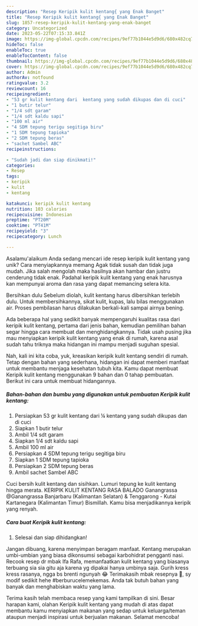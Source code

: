 ```yaml
---
description: "Resep Keripik kulit kentang{ yang Enak Banget"
title: "Resep Keripik kulit kentang{ yang Enak Banget"
slug: 1857-resep-keripik-kulit-kentang-yang-enak-banget
category: Uncategorized
date: 2023-05-22T07:15:33.841Z
image: https://img-global.cpcdn.com/recipes/9ef77b1044e5d9d6/680x482cq70/keripik-kulit-kentang-foto-resep-utama.jpg
hideToc: false
enableToc: true
enableTocContent: false
thumbnail: https://img-global.cpcdn.com/recipes/9ef77b1044e5d9d6/680x482cq70/keripik-kulit-kentang-foto-resep-utama.jpg
cover: https://img-global.cpcdn.com/recipes/9ef77b1044e5d9d6/680x482cq70/keripik-kulit-kentang-foto-resep-utama.jpg
author: Admin
authorAv: notfound
ratingvalue: 3.2
reviewcount: 16
recipeingredient:
- "53 gr kulit kentang dari  kentang yang sudah dikupas dan di cuci"
- "1 butir telur"
- "1/4 sdt garam"
- "1/4 sdt kaldu sapi"
- "100 ml air"
- "4 SDM tepung terigu segitiga biru"
- "1 SDM tepung tapioka"
- "2 SDM tepung beras"
- "sachet Sambel ABC"
recipeinstructions:

- "Sudah jadi dan siap dinikmati!"
categories:
- Resep
tags:
- keripik
- kulit
- kentang

katakunci: keripik kulit kentang 
nutrition: 103 calories
recipecuisine: Indonesian
preptime: "PT20M"
cooktime: "PT41M"
recipeyield: "3"
recipecategory: Lunch

---
```



Asalamu'alaikum Anda sedang mencari ide resep keripik kulit kentang yang unik? Cara menyiapkannya memang Agak tidak susah dan tidak juga mudah. Jika salah mengolah maka hasilnya akan hambar dan justru cenderung tidak enak. Padahal keripik kulit kentang yang enak harusnya kan mempunyai aroma dan rasa yang dapat memancing selera kita.


Bersihkan dulu Sebelum diolah, kulit kentang harus dibersihkan terlebih dulu. Untuk membersihkannya, sikat kulit, kupas, lalu bilas menggunakan air. Proses pembilasan harus dilakukan berkali-kali sampai airnya bening.

Ada beberapa hal yang sedikit banyak mempengaruhi kualitas rasa dari keripik kulit kentang, pertama dari jenis bahan, kemudian pemilihan bahan segar hingga cara membuat dan menghidangkannya. Tidak usah pusing jika mau menyiapkan keripik kulit kentang yang enak di rumah, karena asal sudah tahu triknya maka hidangan ini mampu menjadi suguhan spesial.


Nah, kali ini kita coba, yuk, kreasikan keripik kulit kentang sendiri di rumah. Tetap dengan bahan yang sederhana, hidangan ini dapat memberi manfaat untuk membantu menjaga kesehatan tubuh kita. Kamu dapat membuat Keripik kulit kentang menggunakan 9 bahan dan 0 tahap pembuatan. Berikut ini cara untuk membuat hidangannya.

<!--inarticleads1-->

##### Bahan-bahan dan bumbu yang digunakan untuk pembuatan Keripik kulit kentang:

1. Persiapkan 53 gr kulit kentang dari ¼ kentang yang sudah dikupas dan di cuci
1. Siapkan 1 butir telur
1. Ambil 1/4 sdt garam
1. Siapkan 1/4 sdt kaldu sapi
1. Ambil 100 ml air
1. Persiapkan 4 SDM tepung terigu segitiga biru
1. Siapkan 1 SDM tepung tapioka
1. Persiapkan 2 SDM tepung beras
1. Ambil sachet Sambel ABC


Cuci bersih kulit kentang dan sisihkan. Lumuri tepung ke kulit kentang hingga merata. KERIPIK KULIT KENTANG RASA BALADO Ganangrassa @Ganangrassa Banjarbaru (Kalimantan Selatan) &amp; Tenggarong - Kutai Kartanegara (Kalimantan Timur) Bismillah. Kamu bisa menjadikannya keripik yang renyah. 

<!--inarticleads2-->

##### Cara buat Keripik kulit kentang:


1. Selesai dan siap dihidangkan!

Jangan dibuang, karena menyimpan beragam manfaat. Kentang merupakan umbi-umbian yang biasa dikonsumsi sebagai karbohidrat pengganti nasi. Recook resep dr mbak Ifa Rafa, memanfaatkan kulit kentang yang biasanya terbuang sia sia gitu aja karena yg dipakai hanya umbinya saja. Gurih kress kress rasanya, ngga bs brenti ngunyah 😂 Terimakasih mbak resepnya 🙏, sy modif sedikit hehe #berburucelemekemas. Anda tak butuh bahan yang banyak dan menghabiskan waktu yang lama. 

Terima kasih telah membaca resep yang kami tampilkan di sini. Besar harapan kami, olahan Keripik kulit kentang yang mudah di atas dapat membantu kamu menyiapkan makanan yang sedap untuk keluarga/teman ataupun menjadi inspirasi untuk berjualan makanan. Selamat mencoba!
